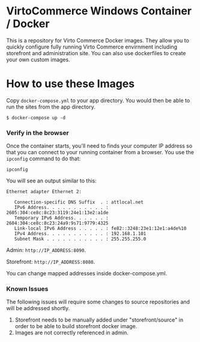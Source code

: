 # VirtoCommerce Windows Container / Docker

This is a repository for Virto Commerce Docker images. They allow you to quickly configure fully running Virto Commerce envirnment including storefront and administration site. You can also use dockerfiles to create your own custom images.

# How to use these Images

Copy `docker-compose.yml` to your app directory. You would then be able to run the sites from the app directory.

```
$ docker-compose up -d
```

### Verify in the browser

Once the container starts, you'll need to finds your computer IP address so that you can connect to your running container from a browser. You use the `ipconfig` command to do that:

`ipconfig`

You will see an output similar to this:

```
Ethernet adapter Ethernet 2:

   Connection-specific DNS Suffix  . : attlocal.net
   IPv6 Address. . . . . . . . . . . : 2605:304:ce8c:8c23:3119:24e1:13e2:a1de
   Temporary IPv6 Address. . . . . . : 2604:304:ce8c:8c23:24a9:9s71:9779:4325
   Link-local IPv6 Address . . . . . : fe82::3248:23e1:12e1:a4de%10
   IPv4 Address. . . . . . . . . . . : 192.168.1.101
   Subnet Mask . . . . . . . . . . . : 255.255.255.0
```

Admin: `http://IP_ADDRESS:8090`.

Storefront: `http://IP_ADDRESS:8080`.

You can change mapped addresses inside docker-compose.yml.

### Known Issues

The following issues will require some changes to source repositories and will be addressed shortly.

1. Storefront needs to be manually added under "storefront/source" in order to be able to build storefront docker image.
2. Images are not correctly referenced in admin.
